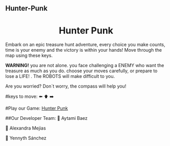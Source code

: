 ## Hunter-Punk
<div align="center">

<h1> Hunter Punk </h1>

</div>

Embark on an epic treasure hunt adventure, every choice you make counts, time is your enemy and the victory is within your hands! Move through the map using these keys. 

 **WARNING!** you are not alone. you face challenging a ENEMY who want the treasure as much as you do. choose your moves carefully, or prepare to lose a LIFE! . The ROBOTS will make difficult to you.

Are you worried? Don´t worry, the compass will help you!

#keys to move:
⬅️ ⬆️ ➡️

#Play our Game:
[Hunter Punk](https://aythamibr.github.io/Hunter-Punk/)

##Our Developer Team:
🧭 Aytami Baez 

🧭 Alexandra Mejias

🧭 Yennyth Sánchez










